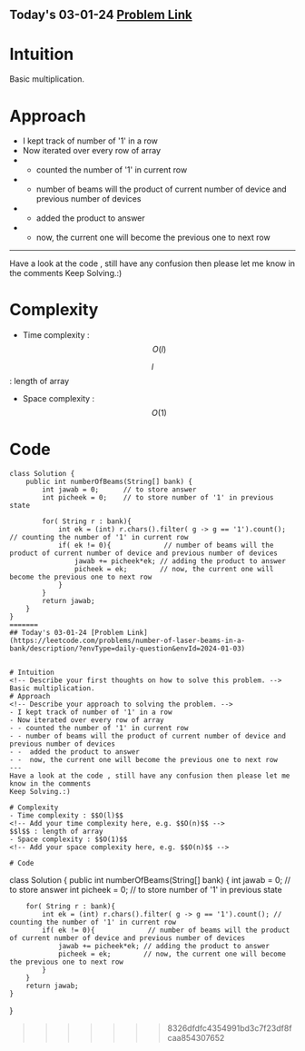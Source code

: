 ## Today's 03-01-24 [Problem Link](https://leetcode.com/problems/number-of-laser-beams-in-a-bank/description/?envType=daily-question&envId=2024-01-03)


# Intuition
<!-- Describe your first thoughts on how to solve this problem. -->
Basic multiplication.
# Approach
<!-- Describe your approach to solving the problem. -->
- I kept track of number of '1' in a row
- Now iterated over every row of array 
- - counted the number of '1' in current row
- - number of beams will the product of current number of device and previous number of devices
- -  added the product to answer
- -  now, the current one will become the previous one to next row
---
Have a look at the code , still have any confusion then please let me know in the comments
Keep Solving.:)

# Complexity
- Time complexity : $$O(l)$$
<!-- Add your time complexity here, e.g. $$O(n)$$ -->
$$l$$ : length of array
- Space complexity : $$O(1)$$
<!-- Add your space complexity here, e.g. $$O(n)$$ -->

# Code
```
class Solution {
    public int numberOfBeams(String[] bank) {
        int jawab = 0;      // to store answer
        int picheek = 0;    // to store number of '1' in previous state

        for( String r : bank){
            int ek = (int) r.chars().filter( g -> g == '1').count(); // counting the number of '1' in current row
            if( ek != 0){             // number of beams will the product of current number of device and previous number of devices
                jawab += picheek*ek; // adding the product to answer
                picheek = ek;        // now, the current one will become the previous one to next row
            }
        }
        return jawab;
    }
}
=======
## Today's 03-01-24 [Problem Link](https://leetcode.com/problems/number-of-laser-beams-in-a-bank/description/?envType=daily-question&envId=2024-01-03)


# Intuition
<!-- Describe your first thoughts on how to solve this problem. -->
Basic multiplication.
# Approach
<!-- Describe your approach to solving the problem. -->
- I kept track of number of '1' in a row
- Now iterated over every row of array 
- - counted the number of '1' in current row
- - number of beams will the product of current number of device and previous number of devices
- -  added the product to answer
- -  now, the current one will become the previous one to next row
---
Have a look at the code , still have any confusion then please let me know in the comments
Keep Solving.:)

# Complexity
- Time complexity : $$O(l)$$
<!-- Add your time complexity here, e.g. $$O(n)$$ -->
$$l$$ : length of array
- Space complexity : $$O(1)$$
<!-- Add your space complexity here, e.g. $$O(n)$$ -->

# Code
```
class Solution {
    public int numberOfBeams(String[] bank) {
        int jawab = 0;      // to store answer
        int picheek = 0;    // to store number of '1' in previous state

        for( String r : bank){
            int ek = (int) r.chars().filter( g -> g == '1').count(); // counting the number of '1' in current row
            if( ek != 0){             // number of beams will the product of current number of device and previous number of devices
                jawab += picheek*ek; // adding the product to answer
                picheek = ek;        // now, the current one will become the previous one to next row
            }
        }
        return jawab;
    }
}
>>>>>>> 8326dfdfc4354991bd3c7f23df8fcaa854307652
```